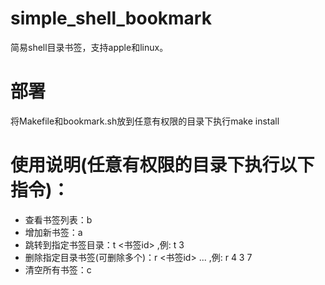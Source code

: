 # simple_shell_bookmark
简易shell目录书签，支持apple和linux。

# 部署
将Makefile和bookmark.sh放到任意有权限的目录下执行make install

# 使用说明(任意有权限的目录下执行以下指令)：
- 查看书签列表：b
- 增加新书签：a
- 跳转到指定书签目录：t <书签id> ,例: t 3
- 删除指定目录书签(可删除多个)：r <书签id> ... ,例: r 4 3 7
- 清空所有书签：c
